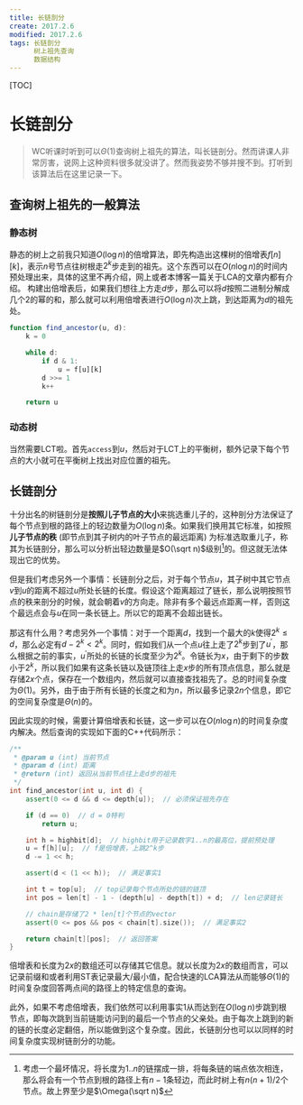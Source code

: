 ```yaml
---
title: 长链剖分
create: 2017.2.6
modified: 2017.2.6
tags: 长链剖分
      树上祖先查询
      数据结构
---
```


[TOC]
# 长链剖分
> WC听课时听到可以$\Theta(1)$查询树上祖先的算法，叫长链剖分。然而讲课人非常厉害，说网上这种资料很多就没讲了。然而我姿势不够并搜不到。打听到该算法后在这里记录一下。

## 查询树上祖先的一般算法
### 静态树
静态的树上之前我只知道$O(\log n)$的倍增算法，即先构造出这棵树的倍增表$f[n][k]$，表示$n$号节点往树根走$2^k$步走到的祖先。这个东西可以在$O(n \log n)$的时间内预处理出来，具体的这里不再介绍，网上或者本博客一篇关于LCA的文章内都有介绍。
构建出倍增表后，如果我们想往上方走$d$步，那么可以将$d$按照二进制分解成几个$2$的幂的和，那么就可以利用倍增表进行$O(\log n)$次上跳，到达距离为$d$的祖先处。

```javascript
function find_ancestor(u, d):
    k = 0

    while d:
        if d & 1:
            u = f[u][k]
        d >>= 1
        k++

    return u
```

### 动态树
当然需要LCT啦。首先`access`到$u$，然后对于LCT上的平衡树，额外记录下每个节点的大小就可在平衡树上找出对应位置的祖先。

## 长链剖分
十分出名的树链剖分是**按照儿子节点的大小**来挑选重儿子的，这种剖分方法保证了每个节点到根的路径上的轻边数量为$O(\log n)$条。如果我们换用其它标准，如按照**儿子节点的秩** (即节点到其子树内的叶子节点的最远距离) 为标准选取重儿子，称其为长链剖分，那么可以分析出轻边数量是$O(\sqrt n)$级别[^sqrt-n]的。但这就无法体现出它的优势。

[^sqrt-n]: 考虑一个最坏情况，将长度为$1..n$的链摆成一排，将每条链的端点依次相连，那么将会有一个节点到根的路径上有$n - 1$条轻边，而此时树上有$n(n + 1) / 2$个节点。故上界至少是$\Omega(\sqrt n)$

但是我们考虑另外一个事情：长链剖分之后，对于每个节点$u$，其子树中其它节点$v$到$u$的距离不超过$u$所处长链的长度。假设这个距离超过了链长，那么说明按照节点的秩来剖分的时候，就会朝着$v$的方向走。除非有多个最远点距离一样，否则这个最远点会与$u$在同一条长链上。所以它的距离不会超出链长。

那这有什么用？考虑另外一个事情：对于一个距离$d$，找到一个最大的$k$使得$2^k \leqslant d$，那么必定有$d - 2^k \lt 2^k$。同时，假如我们从一个点$u$往上走了$2^k$步到了$u^\prime$，那么根据之前的事实，$u^\prime$所处的长链的长度至少为$2^k$。令链长为$x$，由于剩下的步数小于$2^k$，所以我们如果有这条长链以及链顶往上走$x$步的所有顶点信息，那么就是存储$2x$个点，保存在一个数组内，然后就可以直接查找祖先了。总的时间复杂度为$\Theta(1)$。另外，由于由于所有长链的长度之和为$n$，所以最多记录$2n$个信息，即它的空间复杂度是$\Theta(n)$的。

因此实现的时候，需要计算倍增表和长链，这一步可以在$O(n \log n)$的时间复杂度内解决。然后查询的实现如下面的C++代码所示：

```c++
/**
 * @param u (int) 当前节点
 * @param d (int) 距离
 * @return (int) 返回从当前节点往上走d步的祖先
 */
int find_ancestor(int u, int d) {
    assert(0 <= d && d <= depth[u]);  // 必须保证祖先存在

    if (d == 0)  // d = 0特判
        return u;

    int h = highbit[d];  // highbit用于记录数字1..n的最高位，提前预处理
    u = f[h][u];  // f是倍增表，上跳2^k步
    d -= 1 << h;

    assert(d < (1 << h));  // 满足事实1

    int t = top[u];  // top记录每个节点所处的链的链顶
    int pos = len[t] - 1 - (depth[u] - depth[t]) + d;  // len记录链长

    // chain是存储了2 * len[t]个节点的vector
    assert(0 <= pos && pos < chain[t].size());  // 满足事实2

    return chain[t][pos];  // 返回答案
}
```

倍增表和长度为$2x$的数组还可以存储其它信息。就以长度为$2x$的数组而言，可以记录前缀和或者利用ST表记录最大/最小值，配合快速的LCA算法从而能够$\Theta(1)$的时间复杂度回答两点间的路径上的特定信息的查询。

此外，如果不考虑倍增表，我们依然可以利用事实1从而达到在$O(\log n)$步跳到根节点，即每次跳到当前链能访问到的最后一个节点的父亲处。由于每次上跳到的新的链的长度必定翻倍，所以能做到这个复杂度。因此，长链剖分也可以以同样的时间复杂度实现树链剖分的功能。
